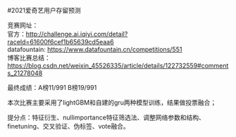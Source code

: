 #2021爱奇艺用户存留预测

竞赛网址：  
官方：http://challenge.ai.iqiyi.com/detail?raceId=61600f6cef1b65639cd5eaa6  
datafountain: https://www.datafountain.cn/competitions/551  
博客比赛总结：https://blog.csdn.net/weixin_45526335/article/details/122732559#comments_21278048

最终成绩：A榜11/991  B榜19/991

本次比赛主要采用了lightGBM和自建的gru两种模型训练，结果做投票融合；

提分点：特征衍生、nullimportance特征筛选法、调整网络参数和结构、finetuning、交叉验证、伪标签、vote融合。

